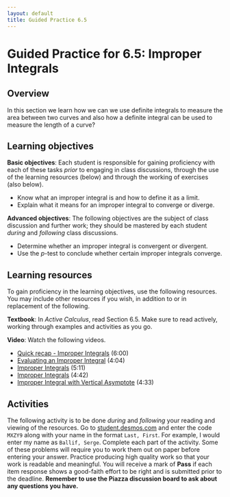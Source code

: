 ```yaml
---
layout: default
title: Guided Practice 6.5
---
```


# Guided Practice for 6.5: Improper Integrals

## Overview

In this section we learn how we can we use definite integrals to measure the area between two curves and also how a definite integral can be used to measure the length of a curve?

## Learning objectives

__Basic objectives__: Each student is responsible for gaining proficiency with each of these tasks _prior_ to engaging in class discussions, through the use of the learning resources (below) and through the working of exercises (also below).

- Know what an improper integral is and how to define it as a limit.
- Explain what it means for an improper integral to converge or diverge.

__Advanced objectives__: The following objectives are the subject of class discussion and further work; they should be mastered by each student _during_ and _following_ class discussions.

- Determine whether an improper integral is convergent or divergent.
- Use the $p$-test to conclude whether certain improper integrals converge.

## Learning resources

To gain proficiency in the learning objectives, use the following resources. You may include other resources if you wish, in addition to or in replacement of the following.

__Textbook__: In _Active Calculus_, read Section 6.5. Make sure to read actively, working through examples and activities as you go.

__Video__: Watch the following videos.

- [Quick recap - Improper Integrals](https://www.youtube.com/watch?v=zKEOYODjHpc&t=1s&index=43&list=PL9bIjQJDwfGtewW75Nw7PnGNSkfqwAm3v) (6:00)
- [Evaluating an Improper Integral](https://www.youtube.com/watch?v=yO_avOFkpVk&index=44&list=PL9bIjQJDwfGtewW75Nw7PnGNSkfqwAm3v) (4:04)
- [Improper Integrals](https://www.youtube.com/watch?v=vkTPzl0mYnE&index=45&list=PL9bIjQJDwfGtewW75Nw7PnGNSkfqwAm3v) (5:11)
- [Improper Integrals](https://www.youtube.com/watch?v=rO9WNXw7QeA&index=46&list=PL9bIjQJDwfGtewW75Nw7PnGNSkfqwAm3v) (4:42)
- [Improper Integral with Vertical Asymptote](https://www.youtube.com/watch?v=-YYueuys9R0&index=47&list=PL9bIjQJDwfGtewW75Nw7PnGNSkfqwAm3v) (4:33)

## Activities

The following activity is to be done _during_ and _following_ your reading and viewing of the resources. Go to [student.desmos.com](https://student.desmos.com/?prepopulateCode=K6TA7H) and enter the code `MXZY9` along with your name in the format `Last, First`. For example, I would enter my name as `Ballif, Serge`. Complete each part of the activity. Some of these problems will require you to work them out on paper before entering your answer. Practice producing high quality work so that your work is readable and meaningful. You will receive a mark of __Pass__ if each item response shows a good-faith effort to be right and is submitted prior to the deadline. __Remember to use the Piazza discussion board to ask about any questions you have.__

